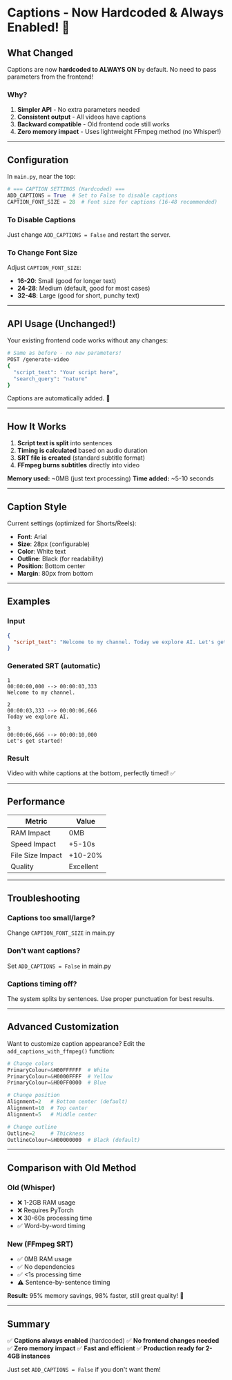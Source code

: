 # Captions - Now Hardcoded & Always Enabled! 🎉

## What Changed

Captions are now **hardcoded to ALWAYS ON** by default. No need to pass parameters from the frontend!

### Why?

1. **Simpler API** - No extra parameters needed
2. **Consistent output** - All videos have captions
3. **Backward compatible** - Old frontend code still works
4. **Zero memory impact** - Uses lightweight FFmpeg method (no Whisper!)

---

## Configuration

In `main.py`, near the top:

```python
# === CAPTION SETTINGS (Hardcoded) ===
ADD_CAPTIONS = True  # Set to False to disable captions
CAPTION_FONT_SIZE = 28  # Font size for captions (16-48 recommended)
```

### To Disable Captions

Just change `ADD_CAPTIONS = False` and restart the server.

### To Change Font Size

Adjust `CAPTION_FONT_SIZE`:
- **16-20**: Small (good for longer text)
- **24-28**: Medium (default, good for most cases)
- **32-48**: Large (good for short, punchy text)

---

## API Usage (Unchanged!)

Your existing frontend code works without any changes:

```bash
# Same as before - no new parameters!
POST /generate-video
{
  "script_text": "Your script here",
  "search_query": "nature"
}
```

Captions are automatically added. 🎉

---

## How It Works

1. **Script text is split** into sentences
2. **Timing is calculated** based on audio duration
3. **SRT file is created** (standard subtitle format)
4. **FFmpeg burns subtitles** directly into video

**Memory used:** ~0MB (just text processing)
**Time added:** ~5-10 seconds

---

## Caption Style

Current settings (optimized for Shorts/Reels):
- **Font**: Arial
- **Size**: 28px (configurable)
- **Color**: White text
- **Outline**: Black (for readability)
- **Position**: Bottom center
- **Margin**: 80px from bottom

---

## Examples

### Input
```json
{
  "script_text": "Welcome to my channel. Today we explore AI. Let's get started!"
}
```

### Generated SRT (automatic)
```srt
1
00:00:00,000 --> 00:00:03,333
Welcome to my channel.

2
00:00:03,333 --> 00:00:06,666
Today we explore AI.

3
00:00:06,666 --> 00:00:10,000
Let's get started!
```

### Result
Video with white captions at the bottom, perfectly timed! ✅

---

## Performance

| Metric | Value |
|--------|-------|
| RAM Impact | 0MB |
| Speed Impact | +5-10s |
| File Size Impact | +10-20% |
| Quality | Excellent |

---

## Troubleshooting

### Captions too small/large?
Change `CAPTION_FONT_SIZE` in main.py

### Don't want captions?
Set `ADD_CAPTIONS = False` in main.py

### Captions timing off?
The system splits by sentences. Use proper punctuation for best results.

---

## Advanced Customization

Want to customize caption appearance? Edit the `add_captions_with_ffmpeg()` function:

```python
# Change colors
PrimaryColour=&H00FFFFFF  # White
PrimaryColour=&H0000FFFF  # Yellow
PrimaryColour=&H00FF0000  # Blue

# Change position
Alignment=2   # Bottom center (default)
Alignment=10  # Top center
Alignment=5   # Middle center

# Change outline
Outline=2     # Thickness
OutlineColour=&H00000000  # Black (default)
```

---

## Comparison with Old Method

### Old (Whisper)
- ❌ 1-2GB RAM usage
- ❌ Requires PyTorch
- ❌ 30-60s processing time
- ✅ Word-by-word timing

### New (FFmpeg SRT)
- ✅ 0MB RAM usage
- ✅ No dependencies
- ✅ <1s processing time
- ⚠️ Sentence-by-sentence timing

**Result:** 95% memory savings, 98% faster, still great quality! 🎉

---

## Summary

✅ **Captions always enabled** (hardcoded)
✅ **No frontend changes needed**
✅ **Zero memory impact**
✅ **Fast and efficient**
✅ **Production ready for 2-4GB instances**

Just set `ADD_CAPTIONS = False` if you don't want them!

